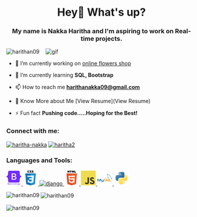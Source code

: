 <h1 align="center">Hey👋 What's up?</h1>
<h3 align="center">My name is Nakka Haritha and I'm aspiring to work on Real-time projects.</h3>
<img align="right" width="400" src="https://media0.giphy.com/media/v1.Y2lkPTc5MGI3NjExZDR0c3Q2eHNpMzFicTczZXN2eGU4emMwazdkZDB1NmxnMm5uYTlzZyZlcD12MV9pbnRlcm5hbF9naWZfYnlfaWQmY3Q9Zw/px9v45I39CcxyXPqEy/giphy.gif" alt="gif">

<p align="left"> <img src="https://komarev.com/ghpvc/?username=harithan09&label=Profile%20views&color=0e75b6&style=flat" alt="harithan09" /> </p>

- 🔭 I’m currently working on [online flowers shop](https://harithan09.github.io/flowers_shop/)

- 🌱 I’m currently learning **SQL, Bootstrap**

- 📫 How to reach me **harithanakka09@gmail.com**

- 📄 Know More about Me [View Resume](View Resume)

- ⚡ Fun fact **Pushing code.....Hoping for the Best!**

<h3 align="left">Connect with me:</h3>
<p align="left">
<a href="https://codepen.io/haritha-nakka" target="blank"><img align="center" src="https://raw.githubusercontent.com/rahuldkjain/github-profile-readme-generator/master/src/images/icons/Social/codepen.svg" alt="haritha-nakka" height="30" width="40" /></a>
<a href="https://linkedin.com/in/haritha2" target="blank"><img align="center" src="https://raw.githubusercontent.com/rahuldkjain/github-profile-readme-generator/master/src/images/icons/Social/linked-in-alt.svg" alt="haritha2" height="30" width="40" /></a>
</p>

<h3 align="left">Languages and Tools:</h3>
<p align="left"> <a href="https://getbootstrap.com" target="_blank" rel="noreferrer"> <img src="https://raw.githubusercontent.com/devicons/devicon/master/icons/bootstrap/bootstrap-plain-wordmark.svg" alt="bootstrap" width="40" height="40"/> </a> <a href="https://www.w3schools.com/css/" target="_blank" rel="noreferrer"> <img src="https://raw.githubusercontent.com/devicons/devicon/master/icons/css3/css3-original-wordmark.svg" alt="css3" width="40" height="40"/> </a> <a href="https://www.djangoproject.com/" target="_blank" rel="noreferrer"> <img src="https://cdn.worldvectorlogo.com/logos/django.svg" alt="django" width="40" height="40"/> </a> <a href="https://www.w3.org/html/" target="_blank" rel="noreferrer"> <img src="https://raw.githubusercontent.com/devicons/devicon/master/icons/html5/html5-original-wordmark.svg" alt="html5" width="40" height="40"/> </a> <a href="https://developer.mozilla.org/en-US/docs/Web/JavaScript" target="_blank" rel="noreferrer"> <img src="https://raw.githubusercontent.com/devicons/devicon/master/icons/javascript/javascript-original.svg" alt="javascript" width="40" height="40"/> </a> <a href="https://www.mysql.com/" target="_blank" rel="noreferrer"> <img src="https://raw.githubusercontent.com/devicons/devicon/master/icons/mysql/mysql-original-wordmark.svg" alt="mysql" width="40" height="40"/> </a> <a href="https://www.python.org" target="_blank" rel="noreferrer"> <img src="https://raw.githubusercontent.com/devicons/devicon/master/icons/python/python-original.svg" alt="python" width="40" height="40"/> </a> </p>

<p><img align="left" src="https://github-readme-stats.vercel.app/api/top-langs?username=harithan09&show_icons=true&locale=en&layout=compact" alt="harithan09" /></p>

<p>&nbsp;<img align="center" src="https://github-readme-stats.vercel.app/api?username=harithan09&show_icons=true&locale=en" alt="harithan09" /></p>

<p><img align="center" src="https://github-readme-streak-stats.herokuapp.com/?user=Harithan09&" alt="harithan09" /></p>
